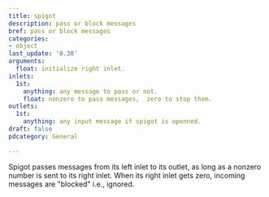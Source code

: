 ```yaml
---
title: spigot
description: pass or block messages
bref: pass or block messages
categories:
- object
last_update: '0.38'
arguments:
  float: initialize right inlet.
inlets:
  1st:
    anything: any message to pass or not.
    float: nonzero to pass messages,  zero to stop them.
outlets:
  1st:
    anything: any input message if spigot is openned.
draft: false
pdcategory: General

---
```

Spigot passes messages from its left inlet to its outlet,  as long as a nonzero number is sent to its right inlet. When its right inlet gets zero,  incoming messages are "blocked" i.e.,  ignored.
